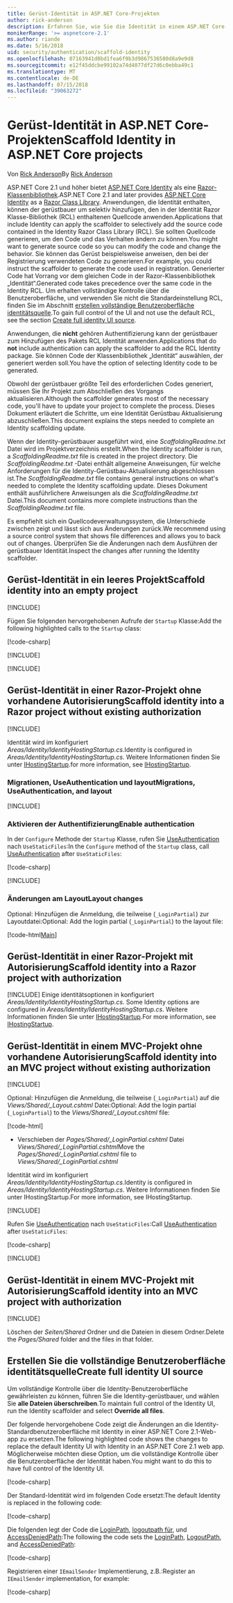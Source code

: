 ```yaml
---
title: Gerüst-Identität in ASP.NET Core-Projekten
author: rick-anderson
description: Erfahren Sie, wie Sie die Identität in einem ASP.NET Core-Projekt zu erstellen.
monikerRange: '>= aspnetcore-2.1'
ms.author: riande
ms.date: 5/16/2018
uid: security/authentication/scaffold-identity
ms.openlocfilehash: 07163941d0bd1fea6f9b3d9867536580d8a9e9d8
ms.sourcegitcommit: e12f45ddcbe99102a74d4077df27d6c0ebba49c1
ms.translationtype: MT
ms.contentlocale: de-DE
ms.lasthandoff: 07/15/2018
ms.locfileid: "39063272"
---
```

# <a name="scaffold-identity-in-aspnet-core-projects"></a><span data-ttu-id="b633f-103">Gerüst-Identität in ASP.NET Core-Projekten</span><span class="sxs-lookup"><span data-stu-id="b633f-103">Scaffold Identity in ASP.NET Core projects</span></span>

<span data-ttu-id="b633f-104">Von [Rick Anderson](https://twitter.com/RickAndMSFT)</span><span class="sxs-lookup"><span data-stu-id="b633f-104">By [Rick Anderson](https://twitter.com/RickAndMSFT)</span></span>

<span data-ttu-id="b633f-105">ASP.NET Core 2.1 und höher bietet [ASP.NET Core Identity](xref:security/authentication/identity) als eine [Razor-Klassenbibliothek](xref:razor-pages/ui-class).</span><span class="sxs-lookup"><span data-stu-id="b633f-105">ASP.NET Core 2.1 and later provides [ASP.NET Core Identity](xref:security/authentication/identity) as a [Razor Class Library](xref:razor-pages/ui-class).</span></span> <span data-ttu-id="b633f-106">Anwendungen, die Identität enthalten, können der gerüstbauer um selektiv hinzufügen, den in der Identität Razor Klasse-Bibliothek (RCL) enthaltenen Quellcode anwenden.</span><span class="sxs-lookup"><span data-stu-id="b633f-106">Applications that include Identity can apply the scaffolder to selectively add the source code contained in the Identity Razor Class Library (RCL).</span></span> <span data-ttu-id="b633f-107">Sie sollten Quellcode generieren, um den Code und das Verhalten ändern zu können.</span><span class="sxs-lookup"><span data-stu-id="b633f-107">You might want to generate source code so you can modify the code and change the behavior.</span></span> <span data-ttu-id="b633f-108">Sie können das Gerüst beispielsweise anweisen, den bei der Registrierung verwendeten Code zu generieren.</span><span class="sxs-lookup"><span data-stu-id="b633f-108">For example, you could instruct the scaffolder to generate the code used in registration.</span></span> <span data-ttu-id="b633f-109">Generierter Code hat Vorrang vor dem gleichen Code in der Razor-Klassenbibliothek „Identität“.</span><span class="sxs-lookup"><span data-stu-id="b633f-109">Generated code takes precedence over the same code in the Identity RCL.</span></span> <span data-ttu-id="b633f-110">Um erhalten vollständige Kontrolle über die Benutzeroberfläche, und verwenden Sie nicht die Standardeinstellung RCL, finden Sie im Abschnitt [erstellen vollständige Benutzeroberfläche identitätsquelle](#full).</span><span class="sxs-lookup"><span data-stu-id="b633f-110">To gain full control of the UI and not use the default RCL, see the section [Create full identity UI source](#full).</span></span>

<span data-ttu-id="b633f-111">Anwendungen, die **nicht** gehören Authentifizierung kann der gerüstbauer zum Hinzufügen des Pakets RCL Identität anwenden.</span><span class="sxs-lookup"><span data-stu-id="b633f-111">Applications that do **not** include authentication can apply the scaffolder to add the RCL Identity package.</span></span> <span data-ttu-id="b633f-112">Sie können Code der Klassenbibliothek „Identität“ auswählen, der generiert werden soll.</span><span class="sxs-lookup"><span data-stu-id="b633f-112">You have the option of selecting Identity code to be generated.</span></span>

<span data-ttu-id="b633f-113">Obwohl der gerüstbauer größte Teil des erforderlichen Codes generiert, müssen Sie Ihr Projekt zum Abschließen des Vorgangs aktualisieren.</span><span class="sxs-lookup"><span data-stu-id="b633f-113">Although the scaffolder generates most of the necessary code, you'll have to update your project to complete the process.</span></span> <span data-ttu-id="b633f-114">Dieses Dokument erläutert die Schritte, um eine Identität Gerüstbau Aktualisierung abzuschließen.</span><span class="sxs-lookup"><span data-stu-id="b633f-114">This document explains the steps needed to complete an Identity scaffolding update.</span></span>

<span data-ttu-id="b633f-115">Wenn der Identity-gerüstbauer ausgeführt wird, eine *ScaffoldingReadme.txt* Datei wird im Projektverzeichnis erstellt.</span><span class="sxs-lookup"><span data-stu-id="b633f-115">When the Identity scaffolder is run, a *ScaffoldingReadme.txt* file is created in the project directory.</span></span> <span data-ttu-id="b633f-116">Die *ScaffoldingReadme.txt* -Datei enthält allgemeine Anweisungen, für welche Anforderungen für die Identity-Gerüstbau-Aktualisierung abgeschlossen ist.</span><span class="sxs-lookup"><span data-stu-id="b633f-116">The *ScaffoldingReadme.txt* file contains general instructions on what's needed to complete the Identity scaffolding update.</span></span> <span data-ttu-id="b633f-117">Dieses Dokument enthält ausführlichere Anweisungen als die *ScaffoldingReadme.txt* Datei.</span><span class="sxs-lookup"><span data-stu-id="b633f-117">This document contains more complete instructions than the *ScaffoldingReadme.txt* file.</span></span>

<span data-ttu-id="b633f-118">Es empfiehlt sich ein Quellcodeverwaltungssystem, die Unterschiede zwischen zeigt und lässt sich aus Änderungen zurück.</span><span class="sxs-lookup"><span data-stu-id="b633f-118">We recommend using a source control system that shows file differences and allows you to back out of changes.</span></span> <span data-ttu-id="b633f-119">Überprüfen Sie die Änderungen nach dem Ausführen der gerüstbauer Identität.</span><span class="sxs-lookup"><span data-stu-id="b633f-119">Inspect the changes after running the Identity scaffolder.</span></span>

## <a name="scaffold-identity-into-an-empty-project"></a><span data-ttu-id="b633f-120">Gerüst-Identität in ein leeres Projekt</span><span class="sxs-lookup"><span data-stu-id="b633f-120">Scaffold identity into an empty project</span></span>

[!INCLUDE[](~/includes/scaffold-identity/id-scaffold-dlg.md)]

<span data-ttu-id="b633f-121">Fügen Sie folgenden hervorgehobenen Aufrufe der `Startup` Klasse:</span><span class="sxs-lookup"><span data-stu-id="b633f-121">Add the following highlighted calls to the `Startup` class:</span></span>

[!code-csharp[](scaffold-identity/sample/StartupEmpty.cs?name=snippet1&highlight=5,20-23)]

[!INCLUDE[](~/includes/scaffold-identity/hsts.md)]

[!INCLUDE[](~/includes/scaffold-identity/migrations.md)]

## <a name="scaffold-identity-into-a-razor-project-without-existing-authorization"></a><span data-ttu-id="b633f-122">Gerüst-Identität in einer Razor-Projekt ohne vorhandene Autorisierung</span><span class="sxs-lookup"><span data-stu-id="b633f-122">Scaffold identity into a Razor project without existing authorization</span></span>

<!--
set projNam=RPnoAuth
set projType=razor
set version=2.1.0

dotnet new %projType% -o %projNam%
cd %projNam%
dotnet add package Microsoft.VisualStudio.Web.CodeGeneration.Design -v %version%
dotnet restore
dotnet aspnet-codegenerator identity --useDefaultUI
dotnet ef migrations add CreateIdentitySchema
dotnet ef database update
-->

[!INCLUDE[](~/includes/scaffold-identity/id-scaffold-dlg.md)]

<span data-ttu-id="b633f-123">Identität wird im konfiguriert *Areas/Identity/IdentityHostingStartup.cs*.</span><span class="sxs-lookup"><span data-stu-id="b633f-123">Identity is configured in *Areas/Identity/IdentityHostingStartup.cs*.</span></span> <span data-ttu-id="b633f-124">Weitere Informationen finden Sie unter [IHostingStartup](xref:fundamentals/configuration/platform-specific-configuration).</span><span class="sxs-lookup"><span data-stu-id="b633f-124">for more information, see [IHostingStartup](xref:fundamentals/configuration/platform-specific-configuration).</span></span>

<a name="efm"></a>

### <a name="migrations-useauthentication-and-layout"></a><span data-ttu-id="b633f-125">Migrationen, UseAuthentication und layout</span><span class="sxs-lookup"><span data-stu-id="b633f-125">Migrations, UseAuthentication, and layout</span></span>

[!INCLUDE[](~/includes/scaffold-identity/migrations.md)]

<a name="useauthentication"></a>

### <a name="enable-authentication"></a><span data-ttu-id="b633f-126">Aktivieren der Authentifizierung</span><span class="sxs-lookup"><span data-stu-id="b633f-126">Enable authentication</span></span>

<span data-ttu-id="b633f-127">In der `Configure` Methode der `Startup` Klasse, rufen Sie [UseAuthentication](https://docs.microsoft.com/en-us/dotnet/api/microsoft.aspnetcore.builder.authappbuilderextensions.useauthentication?view=aspnetcore-2.0#Microsoft_AspNetCore_Builder_AuthAppBuilderExtensions_UseAuthentication_Microsoft_AspNetCore_Builder_IApplicationBuilder_) nach `UseStaticFiles`:</span><span class="sxs-lookup"><span data-stu-id="b633f-127">In the `Configure` method of the `Startup` class, call [UseAuthentication](https://docs.microsoft.com/en-us/dotnet/api/microsoft.aspnetcore.builder.authappbuilderextensions.useauthentication?view=aspnetcore-2.0#Microsoft_AspNetCore_Builder_AuthAppBuilderExtensions_UseAuthentication_Microsoft_AspNetCore_Builder_IApplicationBuilder_) after `UseStaticFiles`:</span></span>

[!code-csharp[](scaffold-identity/sample/StartupRPnoAuth.cs?name=snippet1&highlight=29)]

[!INCLUDE[](~/includes/scaffold-identity/hsts.md)]

### <a name="layout-changes"></a><span data-ttu-id="b633f-128">Änderungen am Layout</span><span class="sxs-lookup"><span data-stu-id="b633f-128">Layout changes</span></span>

<span data-ttu-id="b633f-129">Optional: Hinzufügen die Anmeldung, die teilweise (`_LoginPartial`) zur Layoutdatei:</span><span class="sxs-lookup"><span data-stu-id="b633f-129">Optional: Add the login partial (`_LoginPartial`) to the layout file:</span></span>

[!code-html[Main](scaffold-identity/sample/_Layout.cshtml?highlight=37)]

## <a name="scaffold-identity-into-a-razor-project-with-authorization"></a><span data-ttu-id="b633f-130">Gerüst-Identität in einer Razor-Projekt mit Autorisierung</span><span class="sxs-lookup"><span data-stu-id="b633f-130">Scaffold identity into a Razor project with authorization</span></span>

<!--
Use >=2.1: dotnet new webapp -au Individual -o RPauth
Use = 2.0: dotnet new razor -au Individual -o RPauth
cd RPauth
dotnet add package Microsoft.VisualStudio.Web.CodeGeneration.Design
dotnet restore
dotnet aspnet-codegenerator identity -dc RPauth.Data.ApplicationDbContext --files Account.Register

[!INCLUDE[](~/includes/webapp-alias-notice.md)]
-->

[!INCLUDE[](~/includes/scaffold-identity/id-scaffold-dlg-auth.md)]<span data-ttu-id="b633f-131"> Einige identitätsoptionen in konfiguriert *Areas/Identity/IdentityHostingStartup.cs*.</span><span class="sxs-lookup"><span data-stu-id="b633f-131"> Some Identity options are configured in *Areas/Identity/IdentityHostingStartup.cs*.</span></span> <span data-ttu-id="b633f-132">Weitere Informationen finden Sie unter [IHostingStartup](xref:fundamentals/configuration/platform-specific-configuration).</span><span class="sxs-lookup"><span data-stu-id="b633f-132">For more information, see [IHostingStartup](xref:fundamentals/configuration/platform-specific-configuration).</span></span>

## <a name="scaffold-identity-into-an-mvc-project-without-existing-authorization"></a><span data-ttu-id="b633f-133">Gerüst-Identität in einem MVC-Projekt ohne vorhandene Autorisierung</span><span class="sxs-lookup"><span data-stu-id="b633f-133">Scaffold identity into an MVC project without existing authorization</span></span>

<!--
set projNam=MvcNoAuth
set projType=mvc
set version=2.1.0

dotnet new %projType% -o %projNam%
cd %projNam%
dotnet add package Microsoft.VisualStudio.Web.CodeGeneration.Design -v %version%
dotnet restore
dotnet aspnet-codegenerator identity --useDefaultUI
dotnet ef migrations add CreateIdentitySchema
dotnet ef database update
-->

[!INCLUDE[](~/includes/scaffold-identity/id-scaffold-dlg.md)]

<span data-ttu-id="b633f-134">Optional: Hinzufügen die Anmeldung, die teilweise (`_LoginPartial`) auf die *Views/Shared/_Layout.cshtml* Datei:</span><span class="sxs-lookup"><span data-stu-id="b633f-134">Optional: Add the login partial (`_LoginPartial`) to the *Views/Shared/_Layout.cshtml* file:</span></span>

[!code-html[](scaffold-identity/sample/_LayoutMvc.cshtml?highlight=37)]

* <span data-ttu-id="b633f-135">Verschieben der *Pages/Shared/_LoginPartial.cshtml* Datei *Views/Shared/_LoginPartial.cshtml*</span><span class="sxs-lookup"><span data-stu-id="b633f-135">Move the *Pages/Shared/_LoginPartial.cshtml* file to *Views/Shared/_LoginPartial.cshtml*</span></span>

<span data-ttu-id="b633f-136">Identität wird im konfiguriert *Areas/Identity/IdentityHostingStartup.cs*.</span><span class="sxs-lookup"><span data-stu-id="b633f-136">Identity is configured in *Areas/Identity/IdentityHostingStartup.cs*.</span></span> <span data-ttu-id="b633f-137">Weitere Informationen finden Sie unter IHostingStartup.</span><span class="sxs-lookup"><span data-stu-id="b633f-137">For more information, see IHostingStartup.</span></span>

[!INCLUDE[](~/includes/scaffold-identity/migrations.md)]

<span data-ttu-id="b633f-138">Rufen Sie [UseAuthentication](https://docs.microsoft.com/en-us/dotnet/api/microsoft.aspnetcore.builder.authappbuilderextensions.useauthentication?view=aspnetcore-2.0#Microsoft_AspNetCore_Builder_AuthAppBuilderExtensions_UseAuthentication_Microsoft_AspNetCore_Builder_IApplicationBuilder_) nach `UseStaticFiles`:</span><span class="sxs-lookup"><span data-stu-id="b633f-138">Call [UseAuthentication](https://docs.microsoft.com/en-us/dotnet/api/microsoft.aspnetcore.builder.authappbuilderextensions.useauthentication?view=aspnetcore-2.0#Microsoft_AspNetCore_Builder_AuthAppBuilderExtensions_UseAuthentication_Microsoft_AspNetCore_Builder_IApplicationBuilder_) after `UseStaticFiles`:</span></span>

[!code-csharp[](scaffold-identity/sample/StartupMvcNoAuth.cs?name=snippet1&highlight=23)]

[!INCLUDE[](~/includes/scaffold-identity/hsts.md)]

## <a name="scaffold-identity-into-an-mvc-project-with-authorization"></a><span data-ttu-id="b633f-139">Gerüst-Identität in einem MVC-Projekt mit Autorisierung</span><span class="sxs-lookup"><span data-stu-id="b633f-139">Scaffold identity into an MVC project with authorization</span></span>

<!--
dotnet new mvc -au Individual -o MvcAuth
cd MvcAuth
dotnet add package Microsoft.VisualStudio.Web.CodeGeneration.Design
dotnet restore
dotnet aspnet-codegenerator identity -dc MvcAuth.Data.ApplicationDbContext --files Account.Register
-->

[!INCLUDE[](~/includes/scaffold-identity/id-scaffold-dlg-auth.md)]

<span data-ttu-id="b633f-140">Löschen der *Seiten/Shared* Ordner und die Dateien in diesem Ordner.</span><span class="sxs-lookup"><span data-stu-id="b633f-140">Delete the *Pages/Shared* folder and the files in that folder.</span></span>

<a name="full"></a>

## <a name="create-full-identity-ui-source"></a><span data-ttu-id="b633f-141">Erstellen Sie die vollständige Benutzeroberfläche identitätsquelle</span><span class="sxs-lookup"><span data-stu-id="b633f-141">Create full identity UI source</span></span>

<span data-ttu-id="b633f-142">Um vollständige Kontrolle über die Identity-Benutzeroberfläche gewährleisten zu können, führen Sie die Identity-gerüstbauer, und wählen Sie **alle Dateien überschreiben**.</span><span class="sxs-lookup"><span data-stu-id="b633f-142">To maintain full control of the Identity UI, run the Identity scaffolder and select **Override all files**.</span></span>

<span data-ttu-id="b633f-143">Der folgende hervorgehobene Code zeigt die Änderungen an die Identity-Standardbenutzeroberfläche mit Identity in einer ASP.NET Core 2.1-Web-app zu ersetzen.</span><span class="sxs-lookup"><span data-stu-id="b633f-143">The following highlighted code shows the changes to replace the default Identity UI with Identity in an ASP.NET Core 2.1 web app.</span></span> <span data-ttu-id="b633f-144">Möglicherweise möchten diese Option, um die vollständige Kontrolle über die Benutzeroberfläche der Identität haben.</span><span class="sxs-lookup"><span data-stu-id="b633f-144">You might want to do this to have full control of the Identity UI.</span></span>

[!code-csharp[](scaffold-identity/sample/StartupFull.cs?name=snippet1&highlight=13-14,17-999)]

<span data-ttu-id="b633f-145">Der Standard-Identität wird im folgenden Code ersetzt:</span><span class="sxs-lookup"><span data-stu-id="b633f-145">The default Identity is replaced in the following code:</span></span>

[!code-csharp[](scaffold-identity/sample/StartupFull.cs?name=snippet2)]

<span data-ttu-id="b633f-146">Die folgenden legt der Code die [LoginPath](/dotnet/api/microsoft.aspnetcore.authentication.cookies.cookieauthenticationoptions.loginpath), [logoutpath für](/dotnet/api/microsoft.aspnetcore.authentication.cookies.cookieauthenticationoptions.logoutpath), und [AccessDeniedPath](/dotnet/api/microsoft.aspnetcore.authentication.cookies.cookieauthenticationoptions.accessdeniedpath):</span><span class="sxs-lookup"><span data-stu-id="b633f-146">The following the code sets the [LoginPath](/dotnet/api/microsoft.aspnetcore.authentication.cookies.cookieauthenticationoptions.loginpath), [LogoutPath](/dotnet/api/microsoft.aspnetcore.authentication.cookies.cookieauthenticationoptions.logoutpath), and [AccessDeniedPath](/dotnet/api/microsoft.aspnetcore.authentication.cookies.cookieauthenticationoptions.accessdeniedpath):</span></span>

[!code-csharp[](scaffold-identity/sample/StartupFull.cs?name=snippet3)]

<span data-ttu-id="b633f-147">Registrieren einer `IEmailSender` Implementierung, z.B.:</span><span class="sxs-lookup"><span data-stu-id="b633f-147">Register an `IEmailSender` implementation, for example:</span></span>

[!code-csharp[](scaffold-identity/sample/StartupFull.cs?name=snippet4)]
